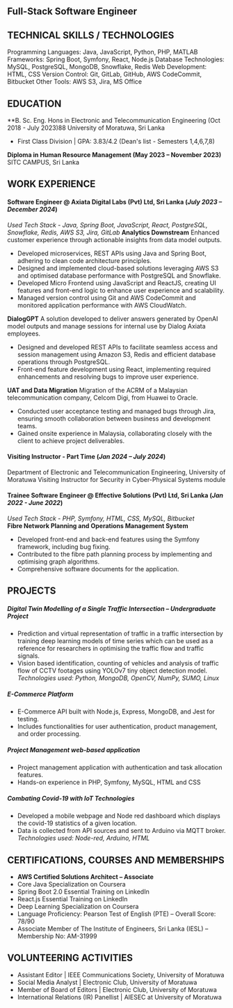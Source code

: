## Full-Stack Software Engineer

## TECHNICAL SKILLS / TECHNOLOGIES
Programming Languages: Java, JavaScript, Python, PHP, MATLAB
Frameworks: Spring Boot, Symfony, React, Node.js
Database Technologies: MySQL, PostgreSQL, MongoDB, Snowflake, Redis
Web Development: HTML, CSS
Version Control: Git, GitLab, GitHub, AWS CodeCommit, Bitbucket
Other Tools: AWS S3, Jira, MS Office

## EDUCATION
**B. Sc. Eng. Hons in Electronic and Telecommunication Engineering (Oct 2018 - July 2023)88
University of Moratuwa, Sri Lanka
- First Class Division | GPA: 3.83/4.2 (Dean's list - Semesters 1,4,6,7,8)

**Diploma in Human Resource Management	(May 2023 – November 2023)**
SITC CAMPUS, Sri Lanka	

## WORK EXPERIENCE

#### Software Engineer @ Axiata Digital Labs (Pvt) Ltd, Sri Lanka (_July 2023 – December 2024_)
*Used Tech Stack - Java, Spring Boot, JavaScript, React, PostgreSQL, Snowflake, Redis, AWS S3, Jira, GitLab*
**Analytics Downstream**
Enhanced customer experience through actionable insights from data model outputs.
- Developed microservices, REST APIs using Java and Spring Boot, adhering to clean code architecture principles.
- Designed and implemented cloud-based solutions leveraging AWS S3 and optimised database performance with PostgreSQL and Snowflake.
- Developed Micro Frontend using JavaScript and ReactJS, creating UI features and front-end logic to enhance user experience and scalability.
- Managed version control using Git and AWS CodeCommit and monitored application performance with AWS CloudWatch.

**DialogGPT**
A solution developed to deliver answers generated by OpenAI model outputs and manage sessions for internal use by Dialog Axiata employees.
- Designed and developed REST APIs to facilitate seamless access and session management using Amazon S3, Redis and efficient database operations through PostgreSQL.
- Front-end feature development using React, implementing required enhancements and resolving bugs to improve user experience.

**UAT and Data Migration**
Migration of the ACRM of a Malaysian telecommunication company, Celcom Digi, from Huawei to Oracle. 
- Conducted user acceptance testing and managed bugs through Jira, ensuring smooth collaboration between business and development teams.
- Gained onsite experience in Malaysia, collaborating closely with the client to achieve project deliverables.

#### Visiting Instructor - Part Time (_Jan 2024 – July 2024_)
Department of Electronic and Telecommunication Engineering, University of Moratuwa
Visiting Instructor for Security in Cyber-Physical Systems module 

#### Trainee Software Engineer @ Effective Solutions (Pvt) Ltd, Sri Lanka (_Jan 2022 - June 2022_) 
*Used Tech Stack - PHP, Symfony, HTML, CSS, MySQL, Bitbucket*                     
**Fibre Network Planning and Operations Management System**
- Developed front-end and back-end features using the Symfony framework, including bug fixing.
- Contributed to the fibre path planning process by implementing and optimising graph algorithms.
- Comprehensive software documents for the application.

## PROJECTS
##### Digital Twin Modelling of a Single Traffic Intersection – Undergraduate Project
- Prediction and virtual representation of traffic in a traffic intersection by training deep learning models of time series which can be used as a reference for researchers in optimising the traffic flow and traffic signals.
- Vision based identification, counting of vehicles and analysis of traffic flow of CCTV footages using YOLOv7 tiny object detection model. 
*Technologies used: Python, MongoDB, OpenCV, NumPy, SUMO, Linux*

##### E-Commerce Platform 
- E-Commerce API built with Node.js, Express, MongoDB, and Jest for testing.
- Includes functionalities for user authentication, product management, and order processing.

##### Project Management web-based application
- Project management application with authentication and task allocation features.
- Hands-on experience in PHP, Symfony, MySQL, HTML and CSS

##### Combating Covid-19 with IoT Technologies
- Developed a mobile webpage and Node red dashboard which displays the covid-19 statistics of a given location.
- Data is collected from API sources and sent to Arduino via MQTT broker.
*Technologies used: Node-red, Arduino, HTML*

## CERTIFICATIONS, COURSES AND MEMBERSHIPS
- **AWS Certified Solutions Architect – Associate**
- Core Java Specialization on Coursera
- Spring Boot 2.0 Essential Training on LinkedIn
- React.js Essential Training on LinkedIn
- Deep Learning Specialization on Coursera
- Language Proficiency: Pearson Test of English (PTE) – Overall Score: 78/90
- Associate Member of The Institute of Engineers, Sri Lanka (IESL) – Membership No: AM-31999	

## VOLUNTEERING ACTIVITIES
- Assistant Editor | IEEE Communications Society, University of Moratuwa
- Social Media Analyst | Electronic Club, University of Moratuwa
- Member of Board of Editors | Electronic Club, University of Moratuwa 
- International Relations (IR) Panellist | AIESEC at University of Moratuwa

